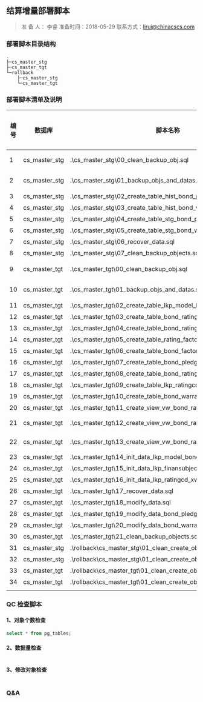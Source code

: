 ## 结算增量部署脚本
> 准 备 人： 李睿
> 准备时间：2018-05-29
> 联系方式：lirui@chinacscs.com

### 部署脚本目录结构
```
.
├─cs_master_stg
├─cs_master_tgt
└─rollback
    ├─cs_master_stg
    └─cs_master_tgt
```
### 部署脚本清单及说明
编号  | 数据库  | 脚本名称  | 脚本类型  | 备注
--|---|---|---|--
 1 | cs_master_stg  |  .\cs_master_stg\00_clean_backup_obj.sql  | SQL  | 清理之前存在的备份对象，以免发生冲突
 2 | cs_master_stg  |  .\cs_master_stg\01_backup_objs_and_datas.sql | SQL  | 备份即将修改的对象及其数据，用于回滚
 3 | cs_master_stg  |  .\cs_master_stg\02_create_table_hist_bond_pledge.sql | SQL  | 修改hist_bond_pledge表结构
 4 | cs_master_stg  |  .\cs_master_stg\03_create_table_hist_bond_warrantor.sql | SQL  |  修改hist_bond_warrantor表结构
 5 | cs_master_stg  |  .\cs_master_stg\04_create_table_stg_bond_pledge.sql | SQL  |  修改stg_bond_pledge表结构
 6 | cs_master_stg  |  .\cs_master_stg\05_create_table_stg_bond_warrantor.sql | SQL  |  修改stg_bond_warrantor表结构
 7 | cs_master_stg  |  .\cs_master_stg\06_recover_data.sql | SQL  |  将修改过后的表结构进行数据恢复
 8 | cs_master_stg  |  .\cs_master_stg\07_clean_backup_objects.sql | SQL  |  清理编号1备份的对象和数据
 9|cs_master_tgt|.\cs_master_tgt\00_clean_backup_obj.sql                                  | SQL | 清理之前存在的备份对象，以免发生冲突
 10|cs_master_tgt|.\cs_master_tgt\01_backup_objs_and_datas.sql                            | SQL | 备份即将修改的对象及其数据，用于回滚
 11|cs_master_tgt|.\cs_master_tgt\02_create_table_lkp_model_bond_type.sql                 | SQL | 创建表 lkp_model_bond_type
 12|cs_master_tgt|.\cs_master_tgt\03_create_table_bond_rating_record.sql                  | SQL | 修改表 bond_rating_record
 13|cs_master_tgt|.\cs_master_tgt\04_create_table_bond_rating_factor.sql                  | SQL | 修改表 bond_rating_factor
 14|cs_master_tgt|.\cs_master_tgt\05_create_table_rating_factor.sql                       | SQL | 修改表 rating_factor
 15|cs_master_tgt|.\cs_master_tgt\06_create_table_bond_factor_option.sql                  | SQL | 修改表 bond_factor_option
 16|cs_master_tgt|.\cs_master_tgt\07_create_table_bond_pledge.sql                         | SQL | 修改表 bond_pledge
 17|cs_master_tgt|.\cs_master_tgt\08_create_table_bond_rating_model.sql                   | SQL | 修改表 bond_rating_model
 18|cs_master_tgt|.\cs_master_tgt\09_create_table_lkp_ratingcd_xw.sql                     | SQL | 修改表 lkp_ratingcd_xw
 19|cs_master_tgt|.\cs_master_tgt\10_create_table_bond_warrantor.sql                      | SQL | 修改表 bond_warrantor
 20|cs_master_tgt|.\cs_master_tgt\11_create_view_vw_bond_rating_cacul.sql                 | SQL | 修改视图 vw_bond_rating_cacul
 21|cs_master_tgt|.\cs_master_tgt\12_create_view_vw_bond_rating_cacul_pledge.sql          | SQL | 创建视图 vw_bond_rating_cacul_pledge
 22|cs_master_tgt|.\cs_master_tgt\13_create_view_vw_bond_rating_cacul_warrantor.sql       | SQL | 创建视图 vw_bond_rating_cacul_warrantor
 23|cs_master_tgt|.\cs_master_tgt\14_init_data_lkp_model_bond_type.sql                    | SQL | 初始化数据 lkp_model_bond_type
 24|cs_master_tgt|.\cs_master_tgt\15_init_data_lkp_finansubject_disp.sql                  | SQL | 修改数据 lkp_finansubject_disp
 25|cs_master_tgt|.\cs_master_tgt\16_init_data_lkp_ratingcd_xw.sql                        | SQL | 修改数据 lkp_ratingcd_xw
 26|cs_master_tgt|.\cs_master_tgt\17_recover_data.sql                                     | SQL | 将修改过后的表结构进行数据恢复
 27|cs_master_tgt|.\cs_master_tgt\18_modify_data.sql                                      | SQL | 修复数据 lkp_model_bond_type
 28|cs_master_tgt|.\cs_master_tgt\19_modify_data_bond_pledge.sql                          | SQL | 修复数据 bond_pledge
 29|cs_master_tgt|.\cs_master_tgt\20_modify_data_bond_warrantor.sql                       | SQL | 修复数据 bond_warrantor
 30|cs_master_tgt|.\cs_master_tgt\21_clean_backup_objects.sql                             | SQL | 清理编号9备份的对象和数据
 31| cs_master_stg | .\rollback\cs_master_stg\01_clean_create_objects.sql | SQL | 清理掉已经创建的对象
 32| cs_master_stg | .\rollback\cs_master_stg\01_clean_create_objects.sql | SQL | 回滚原来的对象和数据
 33| cs_master_tgt | .\rollback\cs_master_tgt\01_clean_create_objects.sql | SQL | 清理掉已经创建的对象
 34| cs_master_tgt | .\rollback\cs_master_tgt\01_clean_create_objects.sql | SQL | 回滚原来的对象和数据
  |   |   |   |



### QC 检查脚本
#### 1、对象个数检查
```sql
select * from pg_tables;
```

#### 2、数据量检查
```sql
```
#### 3、修改对象检查
```
```
### Q&A
